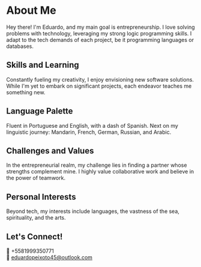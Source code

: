 # About Me

Hey there! I'm Eduardo, and my main goal is entrepreneurship. I love solving problems with technology, leveraging my strong logic programming skills. I adapt to the tech demands of each project, be it programming languages or databases.

## Skills and Learning

Constantly fueling my creativity, I enjoy envisioning new software solutions. While I'm yet to embark on significant projects, each endeavor teaches me something new.

## Language Palette

Fluent in Portuguese and English, with a dash of Spanish. Next on my linguistic journey: Mandarin, French, German, Russian, and Arabic.

## Challenges and Values

In the entrepreneurial realm, my challenge lies in finding a partner whose strengths complement mine. I highly value collaborative work and believe in the power of teamwork.

## Personal Interests

Beyond tech, my interests include languages, the vastness of the sea, spirituality, and the arts.

## Let's Connect!

📱 +5581999350771  
📧 eduardopeixoto45@outlook.com

